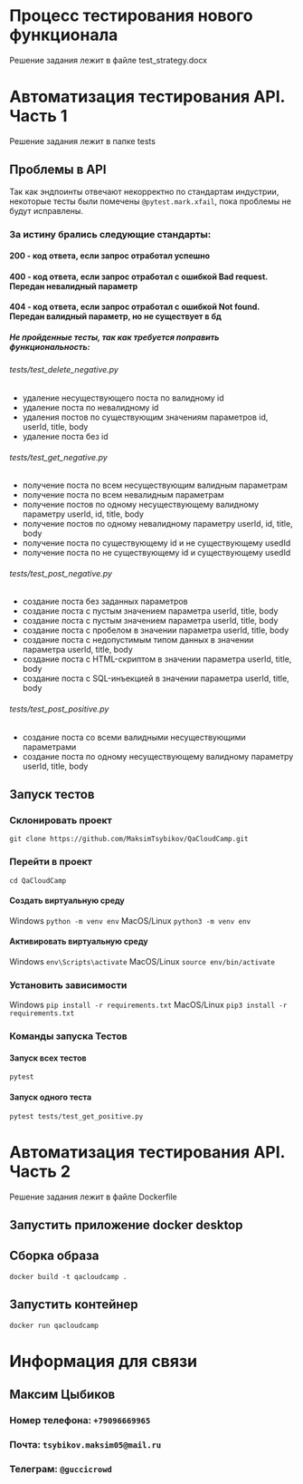 # Процесс тестирования нового функционала
Решение задания лежит в файле test_strategy.docx

# Автоматизация тестирования API. Часть 1
Решение задания лежит в папке tests

## Проблемы в API
Так как эндпоинты отвечают некорректно по стандартам индустрии, 
некоторые тесты были помечены `@pytest.mark.xfail`, пока проблемы не будут исправлены.

### За истину брались следующие стандарты:
#### 200 - код ответа, если запрос отработал успешно
#### 400 - код ответа, если запрос отработал с ошибкой Bad request. Передан невалидный параметр
#### 404 - код ответа, если запрос отработал с ошибкой Not found. Передан валидный параметр, но не существует в бд

##### Не пройденные тесты, так как требуется поправить функциональность:

###### tests/test_delete_negative.py
- удаление несуществующего поста по валидному id
- удаление поста по невалидному id
- удаления постов по существующим значениям параметров id, userId, title, body
- удаление поста без id

###### tests/test_get_negative.py
- получение поста по всем несуществующим валидным параметрам
- получение поста по всем невалидным параметрам
- получение постов по одному неcуществующему валидному параметру userId, id, title, body
- получение постов по одному невалидному параметру userId, id, title, body
- получение поста по существующему id и не существующему usedId
- получение поста по не существующему id и существующему usedId

###### tests/test_post_negative.py
- создание поста без заданных параметров
- создание поста с пустым значением параметра userId, title, body
- создание поста с пустым значением параметра userId, title, body
- создание поста с пробелом в значении параметра userId, title, body
- создание поста с недопустимым типом данных в значении параметра userId, title, body
- создание поста с HTML-скриптом в значении параметра userId, title, body
- создание поста с SQL-инъекцией в значении параметра userId, title, body

###### tests/test_post_positive.py 
- создание поста со всеми валидными несуществующими параметрами
- создание поста по одному несуществующему валидному параметру userId, title, body

## Запуск тестов
### Склонировать проект
`git clone https://github.com/MaksimTsybikov/QaCloudCamp.git`

### Перейти в проект
`cd QaCloudCamp`

#### Создать виртуальную среду

Windows `python -m venv env`
MacOS/Linux `python3 -m venv env`

#### Активировать виртуальную среду

Windows `env\Scripts\activate`
MacOS/Linux `source env/bin/activate`

### Установить зависимости

Windows  `pip install -r requirements.txt`
MacOS/Linux `pip3 install -r requirements.txt`

### Команды запуска Тестов

#### Запуск всех тестов
`pytest`

#### Запуск одного теста
`pytest tests/test_get_positive.py`

# Автоматизация тестирования API. Часть 2
Решение задания лежит в файле Dockerfile

## Запустить приложение docker desktop

## Сборка образа
`docker build -t qacloudcamp .`

## Запустить контейнер
`docker run qacloudcamp`

# Информация для связи

## Максим Цыбиков
### Номер телефона: `+79096669965`
### Почта: `tsybikov.maksim05@mail.ru`
### Телеграм: `@guccicrowd`
